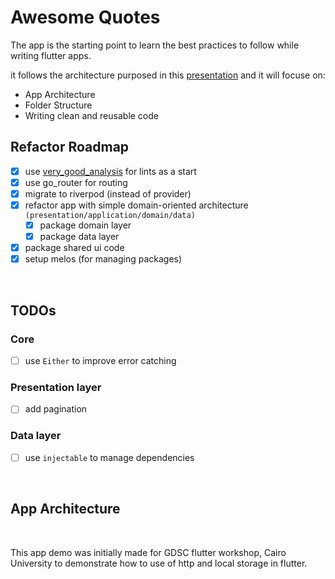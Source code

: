 # Awesome Quotes

The app is the starting point to learn the best practices to follow while writing flutter apps.

it follows the architecture purposed in this [presentation](https://drive.google.com/file/d/1odHgt_8XNGfnPeHkcrGeMNfkk1iuPV44/view) and it will focuse on:

- App Architecture
- Folder Structure
- Writing clean and reusable code

## Refactor Roadmap

- [x] use [very_good_analysis](https://pub.dev/packages/very_good_analysis) for lints as a start
- [x] use go_router for routing
- [x] migrate to riverpod (instead of provider)
- [x] refactor app with simple domain-oriented architecture `(presentation/application/domain/data)`
  - [x] package domain layer
  - [x] package data layer
- [x] package shared ui code
- [x] setup melos (for managing packages)

<br>

## TODOs

### Core

- [ ] use `Either` to improve error catching

### Presentation layer

- [ ] add pagination

### Data layer

- [ ] use `injectable` to manage dependencies

<br>

## App Architecture

<br>

This app demo was initially made for GDSC flutter workshop, Cairo University to demonstrate how to use of http and local storage in flutter.
